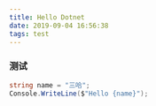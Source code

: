 ```yaml
---
title: Hello Dotnet
date: 2019-09-04 16:56:38
tags: test
---
```


### 测试

```csharp
string name = "三哈";
Console.WriteLine($"Hello {name}");
```